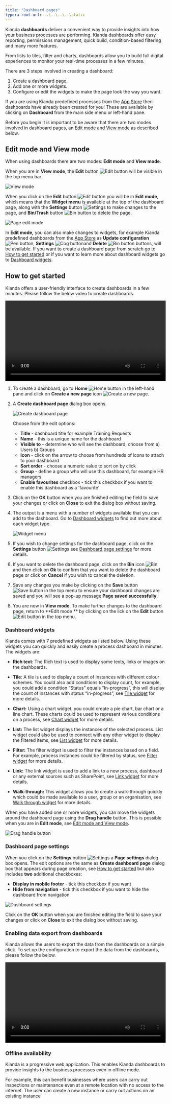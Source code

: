 ```yaml
---
title: "Dashboard pages"
typora-root-url: ..\..\..\..\static
---
```


Kianda **dashboards** deliver a convenient way to provide insights into how your business processes are performing. Kianda dashboards offer easy reporting, permissions management, quick build, condition-based filtering and many more features.

From lists to tiles, filter and charts, dashboards allow you to build full digital experiences to monitor your real-time processes in a few minutes. 

There are 3 steps involved in creating a dashboard:

1. Create a dashboard page.
2. Add one or more widgets.
3. Configure or edit the widgets to make the page look the way you want.

If you are using Kianda predefined processes from the [App Store](#platform/appstore.md) then dashboards have already been created for you! These are  available by clicking on **Dashboard** from the main side menu or left-hand pane.

Before you begin it is important to be aware that there are two modes involved in dashboard pages, an [Edit mode and View mode](#edit-mode-and-view-mode) as described below.



## Edit mode and View mode ##

When using dashboards there are two modes: **Edit mode** and **View mode**.

When you are in **View mode**, the **Edit** button ![Edit button](/images/edit.png) will be visible in the top menu bar.

![View mode](/images/dashboardgeneral.png)

When you click on the **Edit** button ![Edit button](/images/edit.png) you will be in **Edit mode**, which means that the **Widget menu** is available at the top of the dashboard page, along with the **Settings** button ![Settings](/images/settings.png) to make changes to the page, and **Bin/Trash** button ![Bin button](/images/binicon.png) to delete the page.

![Page edit mode](/images/editmode.png)

In **Edit mode,** you can also make changes to widgets, for example Kianda predefined dashboards from the [App Store](#platform/appstore.md) as **Update configuration** ![Pen button](/images/pen.png), **Settings** ![Cog button](images/cog.png)and **Delete** ![Bin button](/images/bin.png) buttons, will be available. If you want to create a dashboard page from scratch go to [How to get started](#how-to-get-started) or if you want to learn more about dashboard widgets go to [Dashboard widgets](#dashboard-widgets).



## How to get started ##

Kianda offers a user-friendly interface to create dashboards in a few minutes. Please follow the below video to create dashboards.

<video width="100%" style="width:100%" controls>
    <source src="/videos/updated_introduction_dashboard.mp4">
    Your browser does not support the video tag.
    </source>
</video>


1. To create a dashboard, go to **Home** ![Home button](images/home.png) in the left-hand pane and click on **Create a new page** icon ![Create a new page](/images/createnew.png).

1. A **Create dashboard page** dialog box opens.

   ![Create dashboard page](/images/createdashboard.png)

   Choose from the edit options:

   - **Title** - dashboard title for example Training Requests
   - **Name** - this is a unique name for the dashboard
   - **Visible to** - determine who will see the dashboard, choose from a) Users b) Groups 
   - **Icon** - click on the arrow to choose from hundreds of icons to attach to your dashboard
   - **Sort order** - choose a numeric value to sort on by click
   - **Group** - define a group who will use this dashboard, for example HR managers
   - **Enable favourites** checkbox - tick this checkbox if you want to enable this dashboard as a 'favourite'

1. Click on the **OK** button when you are finished editing the field to save your changes or click on **Close** to exit the dialog box without saving.

1. The output is a menu with a number of widgets available that you can add to the dashboard. Go to [Dashboard widgets](#dashboard-widgets) to find out more about each widget type.

   ![Widget menu](/images/widgetmenu_resized.png)

1. If you wish to change settings for the dashboard page, click on the **Settings** button ![Settings](images/settings.png) see [Dashboard page settings](#dashboard-page-settings) for more details.

1. If you want to delete the dashboard page, click on the **Bin** icon ![Bin](images/bin.png) and then click on **Ok** to confirm that you want to delete the dashboard page or click on **Cancel** if you wish to cancel the deletion.

1. Save any changes you make by clicking on the **Save** button ![Save button](/images/save.png) in the top menu to ensure your dashboard changes are saved and you will see a pop-up message **Page saved successfully**. 

1. You are now in **View mode**. To make further changes to the dashboard page, return to **Edit mode ** by clicking on the lick on the **Edit** button ![Edit button](/images/edit.png) in the top menu.

   

   


### Dashboard widgets ###

Kianda comes with 7 predefined widgets as listed below. Using these widgets you can quickly and easily create a process dashboard in minutes. The widgets are:

- **Rich text**: The Rich text is used to display some texts, links or images on the dashboards.

- **Tile**: A tile is used to display a count of instances with different colour schemes. You could also add conditions to display count, for example, you could add a condition “Status” equals “In-progress”, this will display the count of instances with status “In-progress”, see [Tile widget](pages/tile.md) for more details.

- **Chart:** Using a chart widget, you could create a pie chart, bar chart or a line chart. These charts could be used to represent various conditions on a process, see [Chart widget](pages/chart.md) for more details.

- **List:** The list widget displays the instances of the selected process. List widget could also be used to connect with any other widget to display the filtered items, see [List widget](pages/list.md) for more details.

- **Filter:** The filter widget is used to filter the instances based on a field. For example, process instances could be filtered by status, see [Filter widget](pages/filter.md) for more details.

- **Link:** The link widget is used to add a link to a new process, dashboard or any external sources such as SharePoint, see [Link widget](pages/link.md) for more details.

- **Walk-through:** This widget allows you to create a walk-through quickly which could be made available to a user, group or an organisation, see [Walk through widget](pages/walkthrough.md) for more details.

When you have added one or more widgets, you can move the widgets around the dashboard page using the **Drag handle** button. This is possible when you are in **Edit mode**, see [Edit mode and View mode](#edit-mode-and-view-mode).

![Drag handle button](/images/draghandle.png)

  


### Dashboard page settings ###

When you click on the **Settings** button ![Settings](images/settings.png) a **Page settings** dialog box opens. The edit options are the same as **Create dashboard page** dialog box that appears during page creation, see [How to get started](#how-to-get-started) but also includes **two** additional checkboxes:

- **Display in mobile footer** - tick this checkbox if you want
- **Hide from navigation** - tick this checkbox if you want to hide the dashboard from navigation 

![Dashboard settings](/images/dashsettings.png)

Click on the **OK** button when you are finished editing the field to save your changes or click on **Close** to exit the dialog box without saving.



### Enabling data export from dashboards ###

Kianda allows the users to export the data from the dashboards on a simple click. To set up the configuration to export the data from the dashboards, please follow the below.

<video width="100%" style="width:100%" controls>
    <source src="/videos/Enabling data export from the dashboards.mp4">
    Your browser does not support the video tag.
    </source>
</video>



### Offline availability ###

Kianda is a progressive web application. This enables Kianda dashboards to provide insights to the business processes even in offline mode.

For example, this can benefit businesses where users can carry out inspections or maintenance even at a remote location with no access to the internet. The user can create a new instance or carry out actions on an existing instance